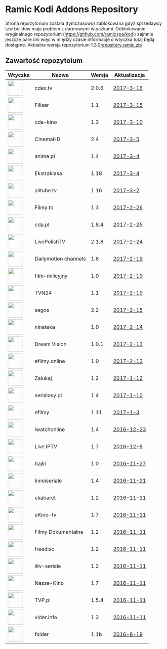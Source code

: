 # Ramic Kodi Addons Repository

Strona repozytorium została (tymczasowo) zablokowana gdyż sprzedawcy tzw buildow maja problem z darmowymi wtyczkami.
Odblokowanie oryginalnego repozytorium (https://github.com/ramicspa/kodi) zajmnie jeszcze pare dni więc w między czasie informacje o wtyczka tutaj będą dostępne.
Aktualna wersja repozytorium 1.3.0[repository.ramic.zip](https://github.com/ramicspa/kodi2/raw/master/repository.ramic.zip)
## Zawartość repozytoium
|Wtyczka|Nazwa|Wersja|Aktualizacja|
|---|---|---|---|
|<img src="https://raw.githubusercontent.com/ramicspa/kodi2/master/zips/plugin.video.cdaonline/icon.png" width="48">|cdax.tv|2.0.6|[2017-3-16](https://raw.githubusercontent.com/ramicspa/kodi2/master/zips2/plugin.video.cdaonline/changelog-2.0.6.txt)
|<img src="https://raw.githubusercontent.com/ramicspa/kodi2/master/zips/plugin.video.filisertv/icon.png" width="48">|Filiser|1.1|[2017-3-15](https://raw.githubusercontent.com/ramicspa/kodi2/master/zips2/plugin.video.filisertv/changelog-1.1.txt)
|<img src="https://raw.githubusercontent.com/ramicspa/kodi2/master/zips/plugin.video.kino24tv/icon.png" width="48">|cda-kino|1.3|[2017-3-10](https://raw.githubusercontent.com/ramicspa/kodi2/master/zips2/plugin.video.kino24tv/changelog-1.3.txt)
|<img src="https://raw.githubusercontent.com/ramicspa/kodi2/master/zips/plugin.video.CinemaHD/icon.png" width="48">|CinemaHD|2.4|[2017-3-5](https://raw.githubusercontent.com/ramicspa/kodi2/master/zips2/plugin.video.CinemaHD/changelog-2.4.txt)
|<img src="https://raw.githubusercontent.com/ramicspa/kodi2/master/zips/plugin.video.anime.pl/icon.png" width="48">|anime.pl|1.4|[2017-3-4](https://raw.githubusercontent.com/ramicspa/kodi2/master/zips2/plugin.video.anime.pl/changelog-1.4.txt)
|<img src="https://raw.githubusercontent.com/ramicspa/kodi2/master/zips/plugin.video.ekstraklasa/icon.png" width="48">|Ekstraklasa|1.18|[2017-3-4](https://raw.githubusercontent.com/ramicspa/kodi2/master/zips2/plugin.video.ekstraklasa/changelog-1.18.txt)
|<img src="https://raw.githubusercontent.com/ramicspa/kodi2/master/zips/plugin.video.alltube.tv/icon.png" width="48">|alltube.tv|1.16|[2017-3-2](https://raw.githubusercontent.com/ramicspa/kodi2/master/zips2/plugin.video.alltube.tv/changelog-1.16.txt)
|<img src="https://raw.githubusercontent.com/ramicspa/kodi2/master/zips/plugin.video.filmyto/icon.png" width="48">|Filmy.to|1.3|[2017-2-26](https://raw.githubusercontent.com/ramicspa/kodi2/master/zips2/plugin.video.filmyto/changelog-1.3.txt)
|<img src="https://raw.githubusercontent.com/ramicspa/kodi2/master/zips/plugin.video.cdapl/icon.png" width="48">|cda.pl|1.8.4|[2017-2-25](https://raw.githubusercontent.com/ramicspa/kodi2/master/zips2/plugin.video.cdapl/changelog-1.8.4.txt)
|<img src="https://raw.githubusercontent.com/ramicspa/kodi2/master/zips/plugin.video.LivePolishTV/icon.png" width="48">|LivePolishTV|2.1.8|[2017-2-24](https://raw.githubusercontent.com/ramicspa/kodi2/master/zips2/plugin.video.LivePolishTV/changelog-2.1.8.txt)
|<img src="https://raw.githubusercontent.com/ramicspa/kodi2/master/zips/plugin.video.dmchannels/icon.png" width="48">|Dailymotion channels|1.6|[2017-2-19](https://raw.githubusercontent.com/ramicspa/kodi2/master/zips2/plugin.video.dmchannels/changelog-1.6.txt)
|<img src="https://raw.githubusercontent.com/ramicspa/kodi2/master/zips/plugin.video.filmmilicyjny/icon.png" width="48">|film-milicyjny|1.0|[2017-2-19](https://raw.githubusercontent.com/ramicspa/kodi2/master/zips2/plugin.video.filmmilicyjny/changelog-1.0.txt)
|<img src="https://raw.githubusercontent.com/ramicspa/kodi2/master/zips/plugin.video.ramictvn24/icon.png" width="48">|TVN24|1.1|[2017-2-19](https://raw.githubusercontent.com/ramicspa/kodi2/master/zips2/plugin.video.ramictvn24/changelog-1.1.txt)
|<img src="https://raw.githubusercontent.com/ramicspa/kodi2/master/zips/plugin.video.segos/icon.png" width="48">|segos|2.2|[2017-2-15](https://raw.githubusercontent.com/ramicspa/kodi2/master/zips2/plugin.video.segos/changelog-2.2.txt)
|<img src="https://raw.githubusercontent.com/ramicspa/kodi2/master/zips/plugin.video.ninateka/icon.png" width="48">|ninateka|1.0|[2017-2-14](https://raw.githubusercontent.com/ramicspa/kodi2/master/zips2/plugin.video.ninateka/changelog-1.0.txt)
|<img src="https://raw.githubusercontent.com/ramicspa/kodi2/master/zips/plugin.video.dreamvision/icon.png" width="48">|Dream Vision|1.0.1|[2017-2-13](https://raw.githubusercontent.com/ramicspa/kodi2/master/zips2/plugin.video.dreamvision/changelog-1.0.1.txt)
|<img src="https://raw.githubusercontent.com/ramicspa/kodi2/master/zips/plugin.video.efilmy.online/icon.png" width="48">|efilmy.online|1.0|[2017-2-13](https://raw.githubusercontent.com/ramicspa/kodi2/master/zips2/plugin.video.efilmy.online/changelog-1.0.txt)
|<img src="https://raw.githubusercontent.com/ramicspa/kodi2/master/zips/plugin.video.zalukajcom/icon.png" width="48">|Zalukaj|1.2|[2017-1-12](https://raw.githubusercontent.com/ramicspa/kodi2/master/zips2/plugin.video.zalukajcom/changelog-1.2.txt)
|<img src="https://raw.githubusercontent.com/ramicspa/kodi2/master/zips/plugin.video.serialosypl/icon.png" width="48">|serialosy.pl|1.4|[2017-1-10](https://raw.githubusercontent.com/ramicspa/kodi2/master/zips2/plugin.video.serialosypl/changelog-1.4.txt)
|<img src="https://raw.githubusercontent.com/ramicspa/kodi2/master/zips/plugin.video.efilmy/icon.png" width="48">|efilmy|1.11|[2017-1-3](https://raw.githubusercontent.com/ramicspa/kodi2/master/zips2/plugin.video.efilmy/changelog-1.11.txt)
|<img src="https://raw.githubusercontent.com/ramicspa/kodi2/master/zips/plugin.video.iwatchonline/icon.png" width="48">|iwatchonline|1.4|[2016-12-23](https://raw.githubusercontent.com/ramicspa/kodi2/master/zips2/plugin.video.iwatchonline/changelog-1.4.txt)
|<img src="https://raw.githubusercontent.com/ramicspa/kodi2/master/zips/plugin.video.LiveIPTV/icon.png" width="48">|Live IPTV|1.7|[2016-12-8](https://raw.githubusercontent.com/ramicspa/kodi2/master/zips2/plugin.video.LiveIPTV/changelog-1.7.txt)
|<img src="https://raw.githubusercontent.com/ramicspa/kodi2/master/zips/plugin.video.bajkionline/icon.png" width="48">|bajki|1.0|[2016-11-27](https://raw.githubusercontent.com/ramicspa/kodi2/master/zips2/plugin.video.bajkionline/changelog-1.0.txt)
|<img src="https://raw.githubusercontent.com/ramicspa/kodi2/master/zips/plugin.video.kinoiseriale/icon.png" width="48">|kinoiseriale|1.4|[2016-11-21](https://raw.githubusercontent.com/ramicspa/kodi2/master/zips2/plugin.video.kinoiseriale/changelog-1.4.txt)
|<img src="https://raw.githubusercontent.com/ramicspa/kodi2/master/zips/plugin.video.ekabaretpl/icon.png" width="48">|ekabaret|1.2|[2016-11-11](https://raw.githubusercontent.com/ramicspa/kodi2/master/zips2/plugin.video.ekabaretpl/changelog-1.2.txt)
|<img src="https://raw.githubusercontent.com/ramicspa/kodi2/master/zips/plugin.video.ekinotv/icon.png" width="48">|eKino-tv|1.7|[2016-11-11](https://raw.githubusercontent.com/ramicspa/kodi2/master/zips2/plugin.video.ekinotv/changelog-1.7.txt)
|<img src="https://raw.githubusercontent.com/ramicspa/kodi2/master/zips/plugin.video.filmydokumentalne/icon.png" width="48">|Filmy Dokumentalne|1.2|[2016-11-11](https://raw.githubusercontent.com/ramicspa/kodi2/master/zips2/plugin.video.filmydokumentalne/changelog-1.2.txt)
|<img src="https://raw.githubusercontent.com/ramicspa/kodi2/master/zips/plugin.video.freedisc.pl/icon.png" width="48">|freedisc|1.2|[2016-11-11](https://raw.githubusercontent.com/ramicspa/kodi2/master/zips2/plugin.video.freedisc.pl/changelog-1.2.txt)
|<img src="https://raw.githubusercontent.com/ramicspa/kodi2/master/zips/plugin.video.iitv/icon.png" width="48">|iitv-seriale|1.2|[2016-11-11](https://raw.githubusercontent.com/ramicspa/kodi2/master/zips2/plugin.video.iitv/changelog-1.2.txt)
|<img src="https://raw.githubusercontent.com/ramicspa/kodi2/master/zips/plugin.video.naszekino/icon.png" width="48">|Nasze-Kino|1.7|[2016-11-11](https://raw.githubusercontent.com/ramicspa/kodi2/master/zips2/plugin.video.naszekino/changelog-1.7.txt)
|<img src="https://raw.githubusercontent.com/ramicspa/kodi2/master/zips/plugin.video.TVP.pl/icon.png" width="48">|TVP.pl|1.5.4|[2016-11-11](https://raw.githubusercontent.com/ramicspa/kodi2/master/zips2/plugin.video.TVP.pl/changelog-1.5.4.txt)
|<img src="https://raw.githubusercontent.com/ramicspa/kodi2/master/zips/plugin.video.viderpl/icon.png" width="48">|vider.info|1.3|[2016-11-11](https://raw.githubusercontent.com/ramicspa/kodi2/master/zips2/plugin.video.viderpl/changelog-1.3.txt)
|<img src="https://raw.githubusercontent.com/ramicspa/kodi2/master/zips/plugin.video.folderramic/icon.png" width="48">|folder|1.1b|[2016-8-19](https://raw.githubusercontent.com/ramicspa/kodi2/master/zips2/plugin.video.folderramic/changelog-1.1b.txt)